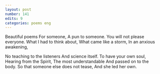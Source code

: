 ```yaml
---
layout: post
number: 141
edits: 9
categories: poems eng
---
```


Beautiful poems 
For someone,
A pun to someone. 
You will not please everyone. 
What I had to think about, 
What came like a storm, 
In an anxious awakening,
 
No teaching to the listeners 
And science itself. 
To have your own soul,
Hearing from the Spirit, 
The most understandable 
And passed on to the body.
So that someone else does not tease,
And she led her own.

